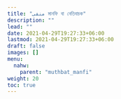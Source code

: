 ```yaml
---
title: "منفی মানফি বা নেতিবাচক"
description: ""
lead: ""
date: 2021-04-29T19:27:33+06:00
lastmod: 2021-04-29T19:27:33+06:00
draft: false
images: []
menu: 
  nahw:
    parent: "muthbat_manfi"
weight: 20
toc: true
---
```



